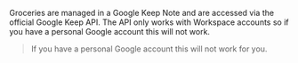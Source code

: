 Groceries are managed in a Google Keep Note and are accessed via the official Google Keep API. The API only works with Workspace accounts so if you have a personal Google account this will not work.

> If you have a personal Google account this will not work for you.
